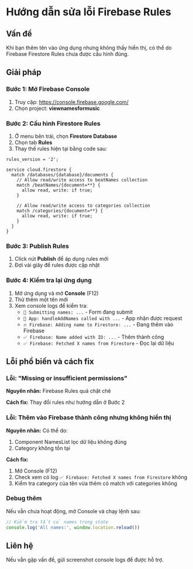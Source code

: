 # Hướng dẫn sửa lỗi Firebase Rules

## Vấn đề
Khi bạn thêm tên vào ứng dụng nhưng không thấy hiển thị, có thể do Firebase Firestore Rules chưa được cấu hình đúng.

## Giải pháp

### Bước 1: Mở Firebase Console
1. Truy cập: https://console.firebase.google.com/
2. Chọn project: **viewnamesformusic**

### Bước 2: Cấu hình Firestore Rules
1. Ở menu bên trái, chọn **Firestore Database**
2. Chọn tab **Rules**
3. Thay thế rules hiện tại bằng code sau:

```
rules_version = '2';

service cloud.firestore {
  match /databases/{database}/documents {
    // Allow read/write access to beatNames collection
    match /beatNames/{document=**} {
      allow read, write: if true;
    }

    // Allow read/write access to categories collection
    match /categories/{document=**} {
      allow read, write: if true;
    }
  }
}
```

### Bước 3: Publish Rules
1. Click nút **Publish** để áp dụng rules mới
2. Đợi vài giây để rules được cập nhật

### Bước 4: Kiểm tra lại ứng dụng
1. Mở ứng dụng và mở **Console** (F12)
2. Thử thêm một tên mới
3. Xem console logs để kiểm tra:
   - `📝 Submitting names: ...` - Form đang submit
   - `🚀 App: handleAddNames called with ...` - App nhận được request
   - `🔥 Firebase: Adding name to Firestore: ...` - Đang thêm vào Firebase
   - `✅ Firebase: Name added with ID: ...` - Thêm thành công
   - `✅ Firebase: Fetched X names from Firestore` - Đọc lại dữ liệu

## Lỗi phổ biến và cách fix

### Lỗi: "Missing or insufficient permissions"
**Nguyên nhân:** Firebase Rules quá chặt chẽ

**Cách fix:** Thay đổi rules như hướng dẫn ở Bước 2

### Lỗi: Thêm vào Firebase thành công nhưng không hiển thị
**Nguyên nhân:** Có thể do:
1. Component NamesList lọc dữ liệu không đúng
2. Category không tồn tại

**Cách fix:**
1. Mở Console (F12)
2. Check xem có log `✅ Firebase: Fetched X names from Firestore` không
3. Kiểm tra category của tên vừa thêm có match với categories không

### Debug thêm
Nếu vẫn chưa hoạt động, mở Console và chạy lệnh sau:

```javascript
// Kiểm tra tất cả names trong state
console.log('All names:', window.location.reload())
```

## Liên hệ
Nếu vẫn gặp vấn đề, gửi screenshot console logs để được hỗ trợ.
